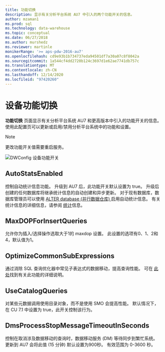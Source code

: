 ```yaml
---
title: 功能切换
description: 显示有关分析平台系统 AU7 中引入的两个功能开关的信息。
author: mzaman1
ms.prod: sql
ms.technology: data-warehouse
ms.topic: conceptual
ms.date: 06/27/2018
ms.author: murshedz
ms.reviewer: martinle
monikerRange: '>= aps-pdw-2016-au7'
ms.openlocfilehash: cd9e93b1b734737eda94501df7a30a07c8f8042a
ms.sourcegitcommit: 1a544cf4dd2720b124c3697d1e62ae7741db757c
ms.translationtype: MT
ms.contentlocale: zh-CN
ms.lasthandoff: 12/14/2020
ms.locfileid: "97420260"
---
```

# <a name="appliance-feature-switches"></a>设备功能切换

**功能切换** 页面显示有关分析平台系统 AU7 和更高版本中引入的功能开关的信息。 使用此配置页可以更新或启用/禁用分析平台系统中的功能和设置。

> [!NOTE]
> 更改功能开关值需要重启服务。

![DWConfig 设备功能开关](media/feature-switch/SQL_Server_PDW_DWConfig_feature_switch.png "DWConfig 设备功能开关")

## <a name="autostatsenabled"></a>AutoStatsEnabled

控制自动统计信息功能。 升级到 AU7 后，此功能开关默认设置为 true。 升级后创建的任何数据库将继承统计信息的自动创建和异步更新。 对于现有数据库，数据库管理员可以使用 [ALTER database (并行数据仓库) ](../t-sql/statements/alter-database-transact-sql.md?tabs=sqlpdw)启用自动统计信息。 有关统计信息的详细信息，请参阅 [统计](../relational-databases/statistics/statistics.md)信息。

## <a name="maxdopforinsertqueries"></a>MaxDOPForInsertQueries

允许你为插入/选择操作选取大于1的 maxdop 设置。 此设置的选项有0、1、2和4，默认值为1。

## <a name="optimizecommonsubexpressions"></a>OptimizeCommonSubExpressions

通过消除 SQL 查询优化器中常见子表达式的数据移动，提高查询性能。 可在 [此处](common-sub-expression-elimination.md)找到有关此功能的详细说明。

## <a name="usecatalogqueries"></a>UseCatalogQueries

对某些元数据调用使用目录对象，而不是使用 SMO 会提高性能。 默认情况下，在 CU 7.1 中设置为 true，此开关控制该行为。

## <a name="dmsprocessstopmessagetimeoutinseconds"></a>DmsProcessStopMessageTimeoutInSeconds

控制在取消涉及数据移动的查询时，数据移动服务 (DM) 等待同步到繁忙系统。 更新到 AU7 会将此值 (15 分钟) 默认设置为900秒。 有效范围为 0-3600 秒。
